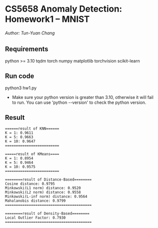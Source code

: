 # CS5658 Anomaly Detection: Homework1 – MNIST
###### Author: Tun-Yuan Chang
## Requirements
python >= 3.10
tqdm
torch
numpy
matplotlib
torchvision
scikit-learn

## Run code
python3 hw1.py

* Make sure your python version is greater than 3.10, otherwise it will fail to run.
You can use 'python --version' to check the python version.

## Result
```
======result of KNN======
K = 1: 0.9611
K = 5: 0.9663
K = 10: 0.9647
=========================

=====result of KMeans====
K = 1: 0.8954
K = 5: 0.9464
K = 10: 0.9575
=========================

========result of Distance-Based========
Cosine distance: 0.9795
Minkowski(L1 norm) distance: 0.9520
Minkowski(L2 norm) distance: 0.9558
Minkowski(L-inf norm) distance: 0.9564
Mahalanobis distance: 0.9799
========================================

========result of Density-Based========
Local Outlier Factor: 0.7930
========================================
```